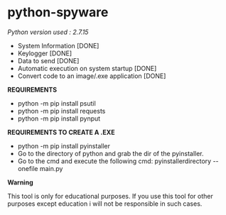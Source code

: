 # python-spyware

*Python version used : 2.7.15*


*  System Information [DONE]
* Keylogger [DONE]
* Data to send [DONE]
* Automatic execution on system startup [DONE]
* Convert code to an image/.exe application [DONE]

**REQUIREMENTS**
 * python -m pip install psutil
 * python -m pip install requests
 * python -m pip install pynput

**REQUIREMENTS TO CREATE A .EXE**
 * python -m pip install pyinstaller
 * Go to the directory of python and grab the dir of the pyinstaller.
 * Go to the cmd and execute the following cmd: pyinstallerdirectory --onefile main.py

**Warning**

This tool is only for educational purposes. If you use this tool for other purposes except education i will not be responsible in such cases.
